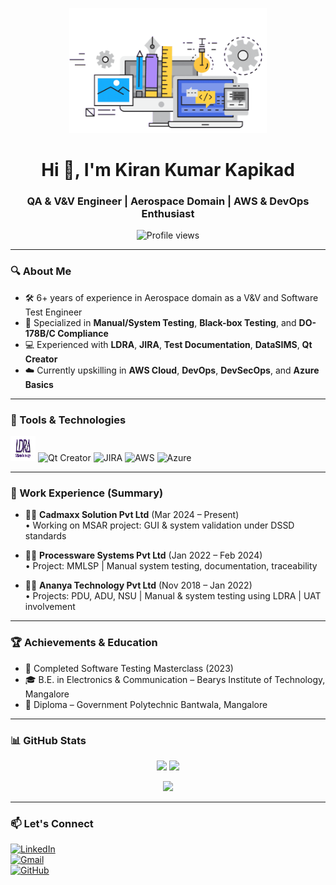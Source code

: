 <p align="center">
  <img src="https://github.com/Kiran-Kapikad/Kiran-Kapikad/blob/main/1691476055198.gif" height="200" />
</p>

<h1 align="center">Hi 👋, I'm Kiran Kumar Kapikad</h1>
<h3 align="center">QA & V&V Engineer | Aerospace Domain | AWS & DevOps Enthusiast</h3>

<p align="center">
  <img src="https://komarev.com/ghpvc/?username=kiran-kapikad&label=Profile%20views&color=0e75b6&style=flat" alt="Profile views" />
</p>

---

### 🔍 About Me

- 🛠️ 6+ years of experience in Aerospace domain as a V&V and Software Test Engineer  
- 📌 Specialized in **Manual/System Testing**, **Black-box Testing**, and **DO-178B/C Compliance**  
- 💻 Experienced with **LDRA**, **JIRA**, **Test Documentation**, **DataSIMS**, **Qt Creator**  
- ☁️ Currently upskilling in **AWS Cloud**, **DevOps**, **DevSecOps**, and **Azure Basics**

---

### 🧠 Tools & Technologies

<p align="left">
  <img src="https://github.com/Kiran-Kapikad/Kiran-Kapikad/blob/main/iddeXLKZpK_1720456198548.png" alt="LDRA" width="40" height="40"/>
  <img src="https://www.vectorlogo.zone/logos/qtio/qtio-icon.svg" alt="Qt Creator" width="40" height="40"/>
  <img src="https://www.vectorlogo.zone/logos/atlassian_jira/atlassian_jira-icon.svg" alt="JIRA" width="40" height="40"/>
  <img src="https://raw.githubusercontent.com/simple-icons/simple-icons/develop/icons/amazonaws.svg" alt="AWS" width="40" height="40"/>
  <img src="https://img.icons8.com/color/48/000000/microsoft-azure.png" alt="Azure" width="40" height="40"/>
</p>

---

### 💼 Work Experience (Summary)

- 👨‍💻 **Cadmaxx Solution Pvt Ltd** (Mar 2024 – Present)  
  • Working on MSAR project: GUI & system validation under DSSD standards

- 👨‍💻 **Processware Systems Pvt Ltd** (Jan 2022 – Feb 2024)  
  • Project: MMLSP | Manual system testing, documentation, traceability

- 👨‍💻 **Ananya Technology Pvt Ltd** (Nov 2018 – Jan 2022)  
  • Projects: PDU, ADU, NSU | Manual & system testing using LDRA | UAT involvement

---

### 🏆 Achievements & Education

- 🥇 Completed Software Testing Masterclass (2023)  
- 🎓 B.E. in Electronics & Communication – Bearys Institute of Technology, Mangalore  
- 🥈 Diploma – Government Polytechnic Bantwala, Mangalore

---

### 📊 GitHub Stats

<p align="center">
  <img src="https://github-readme-stats.vercel.app/api?username=kiran-kapikad&show_icons=true&hide_border=true&theme=radical" />
  <img src="https://github-readme-stats.vercel.app/api/top-langs/?username=kiran-kapikad&layout=compact&langs_count=6&hide_border=true&theme=radical" />
</p>

<p align="center">
  <img src="https://github-readme-streak-stats.herokuapp.com/?user=kiran-kapikad&hide_border=true&theme=radical" />
</p>

---

### 📫 Let's Connect

[![LinkedIn](https://img.shields.io/badge/LinkedIn-0077B5?style=for-the-badge&logo=linkedin&logoColor=white)](https://www.linkedin.com/in/kiran-kumar-kapikad/)  
[![Gmail](https://img.shields.io/badge/Gmail-D14836?style=for-the-badge&logo=gmail&logoColor=white)](mailto:kirankumark4894@gmail.com)  
[![GitHub](https://img.shields.io/badge/GitHub-100000?style=for-the-badge&logo=github&logoColor=white)](https://github.com/Kiran-Kapikad)
